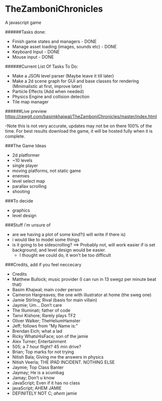 # TheZamboniChronicles
A javascript game

######Tasks done:
- Finish game states and managers - DONE
- Manage asset loading (images, sounds etc) - DONE
- Keyboard Input - DONE
- Mouse input - DONE

######Current List Of Tasks To Do:
- Make a JSON level parser (Maybe leave it till later)
- Make a 2d scene graph for GUI and base classes for rendering (Minimalistic at first, improve later)
- Particle Effects (Add when needed)
- Physics Engine and collision detection
- Tile map manager


######Live preview
https://rawgit.com/basimkhajwal/TheZamboniChronicles/master/index.html

-Note this is not very accurate, updates may not be on there 100% of the time. For best results download the game, it will be hosted fully when it is complete.

###The Game Ideas
- 2d platformer
- ~10 levels
- single player
- moving platforms, not static game
- enemies
- level select map
- parallax scrolling
- shooting


###To decide
- graphics
- level design

###Stuff i'm unsure of
- are we having a plot of some kind?(i will write if there is)
- i would like to model some things
- is it going to be sidescrolling? ==> Probably not, will work easier if is set background, and level design would be easier.
    - I thought we could do, it won't be too difficult
    
    
###Credits, add if you feel neccecary
- Credits
- Matthew Bullock; music provider (I can run in 13 swegz per minute beat that)
- Basim Khajwal; main coder person 
- Cameron Hargreaves; the one with illustrator at home (the sweg one)
- Jamie Stirling; Rival (basis for main villain) 
- Jaymie; Um… Don’t care
- The Illuminati; father of code
- Tanvi Kishore; Rarely plays TF2
- Oliver Walker; TheHeliumHamster
- Jeff; follows from “My Name is:”
- Brendan Eich; what a lad
- Ricky WhatsHisFace; son of the jamie
- Alex Turner; Entertainment
- 505; a 7 hour flight? 45 min drive?
- Brian; Top marks for not trying
- Nitish Bala; Giving me the answers in physics
- Nitish Veerla; THE IPAD INCIDENT. NOTHING ELSE
- Jaymie; Top Class Banter
- Jaymay; He is a scumbag
- Jamay; Don’t u know
- JavaScript; Even if it has no class
- javaScript; AHEM JAMIE
- DEFINITELY NOT C; *ahem* jamie

